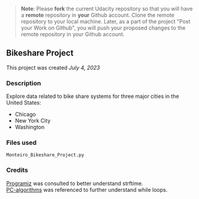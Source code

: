>**Note**: Please **fork** the current Udacity repository so that you will have a **remote** repository in **your** Github account. Clone the remote repository to your local machine. Later, as a part of the project "Post your Work on Github", you will push your proposed changes to the remote repository in your Github account.

## Bikeshare Project
This project was created _July 4, 2023_
### Description
Explore data related to bike share systems for three major cities in the United States:
* Chicago
* New York City
* Washington

### Files used
`Monteiro_Bikeshare_Project.py`

### Credits
[Programiz](https://www.programiz.com/python-programming/datetime/strftime) was consulted to better understand strftime.    
[PC-algorithms](https://pc-algorithms.readthedocs.io/en/latest/flowcharts/While_loops.html) was referenced to further understand while loops.
